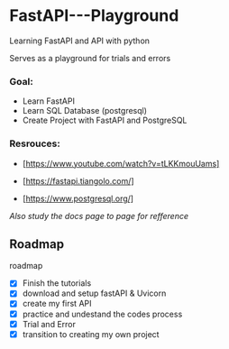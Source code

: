# FastAPI---Playground

Learning FastAPI and API with python 

Serves as a playground for trials and errors

 ### Goal: 
 * Learn FastAPI
 * Learn SQL Database (postgresql)
 * Create Project with FastAPI and PostgreSQL

### Resrouces:

* [https://www.youtube.com/watch?v=tLKKmouUams]

* [https://fastapi.tiangolo.com/]

* [https://www.postgresql.org/]

_Also study the docs page to page for refference_

## Roadmap

 roadmap
- [x] Finish the tutorials
- [x] download and setup fastAPI & Uvicorn
- [x] create my first API
- [x]  practice and undestand the codes process
- [x] Trial and Error
- [x] transition to creating my own project
